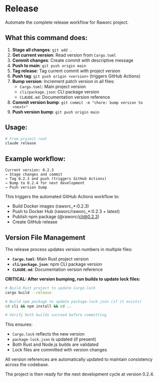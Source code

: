 # Release

Automate the complete release workflow for Raworc project.

## What this command does:

1. **Stage all changes**: `git add .`
2. **Get current version**: Read version from `Cargo.toml`
3. **Commit changes**: Create commit with descriptive message
4. **Push to main**: `git push origin main`
5. **Tag release**: Tag current commit with project version
6. **Push tag**: `git push origin <version>` (triggers GitHub Actions)
7. **Bump version**: Increment patch version in all files:
   - `Cargo.toml`: Main project version
   - `cli/package.json`: CLI package version  
   - `CLAUDE.md`: Documentation version reference
8. **Commit version bump**: `git commit -m "chore: bump version to <next>"`
9. **Push version bump**: `git push origin main`

## Usage:

```bash
# From project root
claude release
```

## Example workflow:

```
Current version: 0.2.3
→ Stage changes and commit
→ Tag 0.2.3 and push (triggers GitHub Actions)
→ Bump to 0.2.4 for next development
→ Push version bump
```

This triggers the automated GitHub Actions workflow to:
- Build Docker images (raworc_*:0.2.3)
- Push to Docker Hub (raworc/raworc_*:0.2.3 + latest)  
- Publish npm package (@raworc/cli@0.2.3)
- Create GitHub release

## Version File Management

The release process updates version numbers in multiple files:
- **`Cargo.toml`**: Main Rust project version
- **`cli/package.json`**: npm CLI package version
- **`CLAUDE.md`**: Documentation version reference

**CRITICAL: After version bumping, run builds to update lock files:**
```bash
# Build Rust project to update Cargo.lock
cargo build --release

# Build npm package to update package-lock.json (if it exists)
cd cli && npm install && cd ..

# Verify both builds succeed before committing
```

This ensures:
- `Cargo.lock` reflects the new version
- `package-lock.json` is updated (if present)
- Both Rust and Node.js builds are validated
- Lock files are committed with version changes

All version references are automatically updated to maintain consistency across the codebase.

The project is then ready for the next development cycle at version 0.2.4.